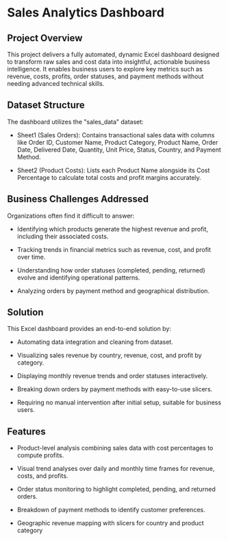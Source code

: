 
# Sales Analytics Dashboard
## Project Overview

This project delivers a fully automated, dynamic Excel dashboard designed to transform raw sales and cost data into insightful, actionable business intelligence. It enables business users to explore key metrics such as revenue, costs, profits, order statuses, and payment methods without needing advanced technical skills.

## Dataset Structure
The dashboard utilizes the "sales_data" dataset:

- Sheet1 (Sales Orders): Contains transactional sales data with columns like Order ID, Customer Name, Product Category, Product Name, Order Date, Delivered Date, Quantity, Unit Price, Status, Country, and Payment Method.

- Sheet2 (Product Costs): Lists each Product Name alongside its Cost Percentage to calculate total costs and profit margins accurately.

## Business Challenges Addressed

Organizations often find it difficult to answer:

- Identifying which products generate the highest revenue and profit, including their associated costs.

- Tracking trends in financial metrics such as revenue, cost, and profit over time.

- Understanding how order statuses (completed, pending, returned) evolve and identifying operational patterns.

- Analyzing orders by payment method and geographical distribution.
## Solution
This Excel dashboard provides an end-to-end solution by:

- Automating data integration and cleaning from dataset.

- Visualizing sales revenue by country, revenue, cost, and profit by category.

- Displaying monthly revenue trends and order statuses interactively.

- Breaking down orders by payment methods with easy-to-use slicers.

- Requiring no manual intervention after initial setup, suitable for business users.
## Features
- Product-level analysis combining sales data with cost percentages to compute profits.

- Visual trend analyses over daily and monthly time frames for revenue, costs, and profits.

- Order status monitoring to highlight completed, pending, and returned orders.

- Breakdown of payment methods to identify customer preferences.

- Geographic revenue mapping with slicers for country and product category
